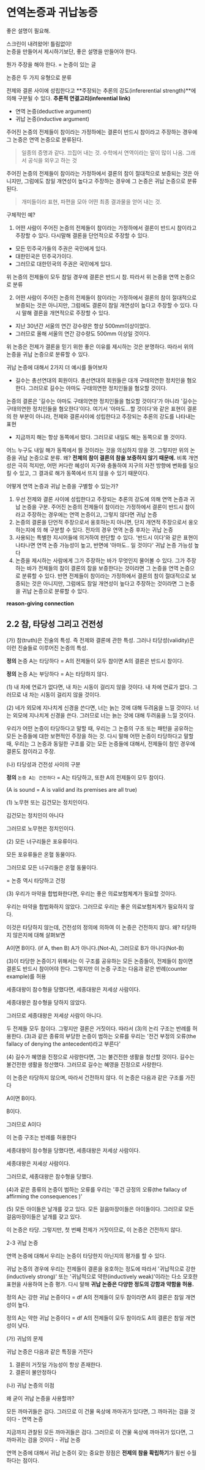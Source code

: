 # 연역논증과 귀납농증

좋은 설명이 필요해.

스크린이 내려왔어! 틀림없이!  
논증을 만들어서 제시하기보단, 좋은 설명을 만들어야 한다.



뭔가 주장을 해야 한다. = 논증이 있는 글



논증은  두 가지 유형으로 분류

전제와 결론 사이에 성립한다고 **주장되는 추론의 강도(infererential strength)**에 의해 구분될 수 있다.  **추론적 연결고리(inferential link)**

- 연역 논증(deductive argument)
- 귀납 논증(inductive argument)

 주어진 논증의 전제들이 참이라는 가정하에는 결론이 반드시 참이라고 주장하는 경우에 그 논증은 연역 논증으로 분류된다.

> 일종의 증명과 같다. 끄집어 내는 것. 수학에서 연역이라는 말이 많이 나옴. 그래서 공식을 외우고 하는 것

 주어진 논증의 전제들이 참이라는 가정하에서 결론의 참이 절대적으로 보증되는 것은 아니지만, 그럼에도 참일 개연성이 높다고 주장하는 경우에 그 논증은 귀납 논증으로 분류된다.

> 개미들이라 표현, 파편을 모아 어떤 최종 결과물을 얻어 내는 것.

구체적인 예?

1. 어떤 사람이 주어진 논증의 전제들이 참이라는 가정하에서 결론이 반드시 참이라고 주장할 수 있다. 다시말해 결론을 단언적으로 주장할 수 있다.

- 모든 민주국가들의 주권은 국민에게 있다.
- 대한민국은 민주국가이다.
- 그러므로 대한민국의 주권은 국민에게 있다.

위 논증의 전제들이 모두 참일 경우에 결론은 반드시 참. 따라서 위 논증을 연역 논증으로 분류

2. 어떤 사람이 주어진 논증의 전제들이 참이라는 가정하에서 결론의 참이 절대적으로 보증되는 것은 아니지만, 그럼에도 결론이 참일 개연성이 높다고 주장할 수 있다. 다시 말해 결론을 개연적으로 주장할 수 있다.

- 지난 30년간 서울의 연간 강수량은 항상 500mm이상이었다.
- 그러므로 올해 서울의 연간 강수량도 500mm 이상일 것이다.

위 논증은 전제가 결론을 믿기 위한 좋은 이유를 제시하는 것은 분명하다. 따라서 위의 논증을 귀납 논증으로 분류할 수 있다.



귀납 논증에 대해서 2가지 더 예시를 들어보자

- 길수는 총선연대의 회원이다. 총선연대의 회원들은 대개 구태의연한 정치인을 혐오한다. 그러므로 길수는 아마도 구태의연한 정치인들을 혐오할 것이다.

논증의 결론은 '길수는 아마도 구태의연한 정치인들을 협오할 것이다'가 아니라 '길수는 구태의연한 정치인들을 혐오한다'이다. 여기서 '아마도...할 것이다'와 같은 표현이 결론의 한 부분이 아니라, 전제와 결론사이에 성립한다고 주장되는 추론의 강도를 나타내는 표현

- 지금까지 해는 항상 동쪽에서 떴다. 그러므로 내일도 해는 동쪽으로 뜰 것이다.

어느 누구도 내일 해가 동쪽에서 뜰 것이라는 것을 의심하지 않을 것. 그렇지만 위의 논증을 귀납 논증으로 분류. 왜? **전체의 참이 결론의 참을 보증하지 않기 때문에.** 비록 개연성은 극히 적지만, 어떤 커다란 혜성이 지구와 충돌하여 지구의 자전 방향에 변화를 일으킬 수 있고, 그 결과로 해가 동쪽에서 뜨지 않을 수 있기 때문이다.



어떻게 연역 논증과 귀납 논증을 구별할 수 있는가?

1. 우선 전제와 결론 사이에 성립한다고 주장되는 추론의 강도에 의해 연역 논증과 귀납 논증을 구분. 주어진 논증의 전제들이 참이라는 가정하에서 결론이 반드시 참이라고 주장하는 경우에는 연역 논증이고, 그렇지 않다면 귀납 논증
2. 논증의 결론을 단언적 주장으로서 옹호하는지 아니면, 단지 개연적 주장으로서 옹오하는지에 의 해 구분할 수 있다. 전자의 경우 연역 논증 후자는 귀납 논증
3. 사용되는 특별한 지시어들에 의거하여 판단할 수 있다. '반드시 이다'와 같은 표현이 나타나면 연역 논증 가능성이 높고, 반면에 '아마도.. 일 것이다' 귀납 논증 가능성 높다
4. 논증을 제시하는 사람에게 그가 주장하는 바가 무엇인지 물어볼 수 있다. 그가 주장하는 바가 전제들의 참이 결론의 참을 보증한다는 것이라면 그 논증을 연역 논증으로 분류할 수 있다. 반면 전제들이 참이라는 가정하에서 결론의 참이 절대적으로 보증되는 것은 아니지만, 그럼에도 참일 개연성이 높다고 주장하는 것이라면 그 논증을 귀납 논증으로 분류할 수 있다.

**reason-giving connection** 



## 2.2 참, 타당성 그리고 건전성

(가) 참(truth)은 진술의 특성. 즉 전제와 결론에 관한 특성. 그러나 타당성(validity)은 이런 진술들로 이루어진 논증의 특성.

**정의** 논증 A는 타당하다 = A의 전제들이 모두 참이면 A의 결론은 반드시 참이다.

**정의** 논증 A는 부당하다 = A는 타당하지 않다.



(1) 내 차에 연료가 없다면, 내 차는 시동이 걸리지 않을 것이다. 내 차에 연료가 없다. 그러므로 내 차는 시동이 걸리지 않을 것이다.

(2) 네가 외모에 지나치게 신경을 쓴다면, 너는 늙는 것에 대해 두려움을 느낄 것이다. 너는 외모에 지나치게 신경을 쓴다. 그러므로 너는 늙는 것에 대해 두려움을 느낄 것이다.

 우리가 어떤 논증이 타당하다고 말할 때, 우리는 그 논증의 구조 또는 패턴을 공유하는 모든 논증들에 대한 보편적인 주장을 하는 것. 다시 말해 어떤 논증이 타당하다고 말할 때, 우리는 그 논증과 동일한 구조를 갖는 모든 논증들에 대해서, 전제들이 참인 경우에 결론도 참이라고 주장.



(나) 타당성과 건전성 사이의 구분

**정의** `논증 A는 건전하다` = A는 타당하고, 또한 A의 전제들이 모두 참이다.

(A is sound = A is valid and its premises are all true)

(1) 노무현 또는 김건모는 정치인이다.

김건모는 정치인이 아니다

그러므로 노무현은 정치인이다.



(2) 모든 너구리들은 포유류이다.

모든 포유류들은 온혈 동물이다.

그러므로 모든 너구리들은 온혈 동물이다.

= 논증 역시 타당하고 건정



(3) 우리가 마약을 합법화한다면, 우리는 좋은 의료보험체계가 필요할 것이다. 

우리는 마약을 합법화하지 않았다. 그러므로 우리는 좋은 의료보험처계가 필요하지 않다.

이것은 타당하지 않는데, 건전성의 정의에 의하여 이 논증은 건전하지 않다. 왜? 타당하지 않은지에 대해 살펴보면

A이면 B이다. (if A, then B) A가 아니다.(Not-A), 그러므로 B가 아니다(Not-B)

(3)이 타당한 논증이기 위해서는 이 구조를 공유하는 모든 논증들이, 전제들이 참이면 결론도 반드시 참이어야 한다. 그렇지만 이 논증 구조는 다음과 같은 반례(counter example)를 허용

세종대왕이 참수형을 당했다면, 세종대왕은 저세상 사람이다.

세종대왕은 참수형을 당하지 않았다.

그러므로 세종대왕은 저세상 사람이 아니다.



두 전제들 모두 참이다. 그렇지만 결론은 거짓이다. 따라서 (3)의 논리 구조는 반례를 허용한다. (3)과 같은 종류의 부당한 논증이 범하는 오류를 우리는 '전건 부정의 오류(the fallacy of denying the antecedent)라고 부른다'



(4) 길수가 혜영을 진정으로 사랑한다면, 그는 불건전한 생활을 청산할 것이다. 길수는 불건전한 생활을 청산했다. 그러므로 길수는 혜영을 진정으로 사랑한다.

이 논증은 타당하지 않으며, 따라서 건전하지 않다. 이 논증은 다음과 같은 구조를 가진다

A이면 B이다.

B이다.

그러므로 A이다

이 논증 구조는 반례를 허용한다

세종대왕이 참수형을 당했다면, 세종대왕은 저세상 사람이다. 

세종대왕은 저세상 사람이다.

그러므로, 세종대왕은 참수형을 당했다.

(4)과 같은 종류의 논증이 범하는 오류를 우리는 '후건 긍정의 오류(the fallacy of affirming the consequences )'



(5) 모든 아이들은 날개를 갖고 있다. 모든 걸음마장이들은 아이들이다. 그러므로 모든 걸음마장이들은 날개를 갖고 있다.

이 논증은 타당. 그렇지만, 첫 번째 전제가 거짓이므로, 이 논증은 건전하지 않다.



2-3 귀납 논증

연역 논증에 대해서 우리는 논증이 타당한지 아닌지의 평가를 할 수 있다.

귀납 논증의 경우에 우리는 전제들이 결론을 옹호하는 정도에 따라서 '귀납적으로 강한(inductively strong)' 또는 '귀납적으로 약한(inductively weak)'이라는 다소 모호한 표현을 사용하여 논증 평가. 다시 말해 **귀납 논증은 다양한 정도의 강함과 약함을 허용.**


정의  A는 강한 귀납 논증이다 = df A의 전제들이 모두 참이라면 A의 결론은 참일 개연성이 높다.

정의  A는 약한 귀납 논증이다 = df A의 전제들이 모두 참이라도 A의 결론은 참일 개연성이 낮다.

(가) 귀납의 문제

귀납 논증은 다음과 같은 특징을 가진다

1. 결론이 거짓일 가능성이 항상 존재한다.
2. 결론이 불안정하다

(나) 귀납 논증의 이점

왜 굳이 귀납 논증을 사용할까?

모든 까마귀들은 검다. 그러므로 이 건물 옥상에 까마귀가 있다면, 그 까마귀는 검을 것이다 - 연역 논증

지금까지 관찰된 모든 까마귀들은 검다. 그러므로 이 건물 옥상에 까마귀가 있다면, 그 까마귀는 검을 것이다 - 귀납 논증

연역 논증에 대해서 귀납 논증이 갖는 중요한 장점은 **전제의 참을 확립하기**가 휠씬 수월하다는 점이다.


